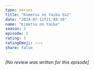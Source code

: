 ```yaml
---
type: series
title: "Kimetsu no Yaiba 5x2"
date: "2024-07-12T21:48:30"
name: "Kimetsu no Yaiba"
season: 5
episode: 2
rating: 3
ratingEmoji: ⭐️⭐️⭐️
share: false
---
```


_[No review was written for this episode]_

